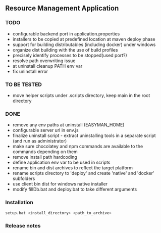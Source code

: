 ## Resource Management Application 

### TODO

- configurable backend port in application.properties
- installers to be copied at predefined location at maven deploy phase
- support for building distributables (including docker) under windows
- organize dist building with the use of build profiles
- precisely identify processes to be stopped(used port?)
- resolve path overwriting issue
- at uninstall cleanup PATH env var
- fix uninstall error  

### TO BE TESTED

- move helper scripts under .scripts directory, keep main in the root directory

### DONE

- remove any env paths at uninstall (EASYMAN_HOME)
- configurable server url in env.js
- finalize uninstall script - extract uninstalling tools in a separate script (and run as administrator)
- make sure chocolatey and npm commands are available to the commands depending on them
- remove install path hardcoding  
- define application env var to be used in scripts
- rename bin and dist archives to reflect the target platform
- rename scripts directory to 'deploy' and create 'native' and 'docker' subfolders
- use client bin dist for windows native installer
- modify fillDb.bat and deploy.bat to take different arguments
 

### Installation

``` bash
setup.bat <install_directory> <path_to_archive>
```

### Release notes